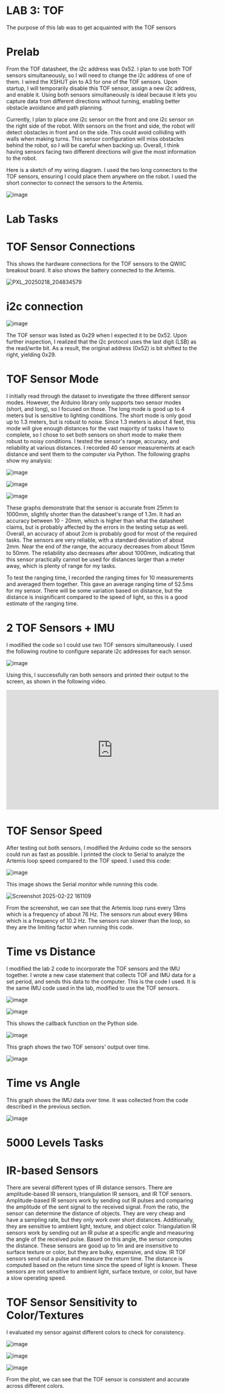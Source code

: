 # LAB 3: TOF

The purpose of this lab was to get acquainted with the TOF sensors

# Prelab

From the TOF datasheet, the i2c address was 0x52. I plan to use both TOF sensors simultaneously, so I will need to change the i2c address of one of them. I wired the XSHUT pin to A3 for one of the TOF sensors. Upon startup, I will temporarily disable this TOF sensor, assign a new i2c address, and enable it. Using both sensors simultaneously is ideal because it lets you capture data from different directions without turning, enabling better obstacle avoidance and path planning. 

Currently, I plan to place one i2c sensor on the front and one i2c sensor on the right side of the robot. With sensors on the front and side, the robot will detect obstacles in front and on the side. This could avoid colliding with walls when making turns. This sensor configuration will miss obstacles behind the robot, so I will be careful when backing up. Overall, I think having sensors facing two different directions will give the most information to the robot. 

Here is a sketch of my wiring diagram. I used the two long connectors to the TOF sensors, ensuring I could place them anywhere on the robot. I used the short connector to connect the sensors to the Artemis. 

![image](https://github.com/user-attachments/assets/24f8e27f-46cc-4d0c-abe6-355124e38a58)

# Lab Tasks 

# TOF Sensor Connections

This shows the hardware connections for the TOF sensors to the QWIIC breakout board. It also shows the battery connected to the Artemis.

![PXL_20250218_204834579](https://github.com/user-attachments/assets/e4b174f3-69d6-40ad-9f4e-cc34e2169ea8)

# i2c connection

![image](https://github.com/user-attachments/assets/750244fc-d572-42f2-9d72-caebfe939504)

The TOF sensor was listed as 0x29 when I expected it to be 0x52. Upon further inspection, I realized that the i2c protocol uses the last digit (LSB) as the read/write bit. As a result, the original address (0x52) is bit shifted to the right, yielding 0x29. 

# TOF Sensor Mode

I initially read through the dataset to investigate the three different sensor modes. However, the Arduino library only supports two sensor modes (short, and long), so I focused on those. The long mode is good up to 4 meters but is sensitive to lighting conditions. The short mode is only good up to 1.3 meters, but is robust to noise. Since 1.3 meters is about 4 feet, this mode will give enough distances for the vast majority of tasks I have to complete, so I chose to set both sensors on short mode to make them robust to noisy conditions. I tested the sensor's range, accuracy, and reliability at various distances. I recorded 40 sensor measurements at each distance and sent them to the computer via Python. The following graphs show my analysis:

![image](https://github.com/user-attachments/assets/8306f012-066d-413b-b9ab-2f5689e1ddc2)

![image](https://github.com/user-attachments/assets/5703794e-2ccd-4337-ad8b-0452dbb3f58a)

![image](https://github.com/user-attachments/assets/f88bb1d1-6de9-41e1-a915-0459d39c09b2)

These graphs demonstrate that the sensor is accurate from 25mm to 1000mm, slightly shorter than the datasheet's range of 1.3m. It had an accuracy between 10 - 20mm, which is higher than what the datasheet claims, but is probably affected by the errors in the testing setup as well. Overall, an accuracy of about 2cm is probably good for most of the required tasks. The sensors are very reliable, with a standard deviation of about 2mm. Near the end of the range, the accuracy decreases from about 15mm to 50mm. The reliability also decreases after about 1000mm, indicating that this sensor practically cannot be used for distances larger than a meter away, which is plenty of range for my tasks.

To test the ranging time, I recorded the ranging times for 10 measurements and averaged them together. This gave an average ranging time of 52.5ms for my sensor. There will be some variation based on distance, but the distance is insignificant compared to the speed of light, so this is a good estimate of the ranging time. 

# 2 TOF Sensors + IMU

I modified the code so I could use two TOF sensors simultaneously. I used the following routine to configure separate i2c addresses for each sensor. 

![image](https://github.com/user-attachments/assets/255965e8-0cda-4f9c-9e56-480610824621)

Using this, I successfully ran both sensors and printed their output to the screen, as shown in the following video. 

<iframe width="560" height="315" src="https://www.youtube.com/embed/U3t2PjzP7MU?" frameborder="0" allow="accelerometer; autoplay; encrypted-media; gyroscope; picture-in-picture" allowfullscreen></iframe>

# TOF Sensor Speed

After testing out both sensors, I modified the Arduino code so the sensors could run as fast as possible. I printed the clock to Serial to analyze the Artemis loop speed compared to the TOF speed. I used this code:

![image](https://github.com/user-attachments/assets/097ee00d-7657-4d43-8f0b-197a0974a345)

This image shows the Serial monitor while running this code. 

![Screenshot 2025-02-22 161109](https://github.com/user-attachments/assets/59627cf9-3229-4788-9b17-59cbf7593c4d)

From the screenshot, we can see that the Artemis loop runs every 13ms which is a frequency of about 76 Hz. The sensors run about every 98ms which is a frequency of 10.2 Hz. The sensors run slower than the loop, so they are the limiting factor when running this code. 

# Time vs Distance

I modified the lab 2 code to incorporate the TOF sensors and the IMU together. I wrote a new case statement that collects TOF and IMU data for a set period, and sends this data to the computer. This is the code I used. It is the same IMU code used in the lab, modified to use the TOF sensors. 

![image](https://github.com/user-attachments/assets/0887f2b8-2d56-477d-bddc-98c056b55c6e)

![image](https://github.com/user-attachments/assets/0f7c8f22-e30e-43ac-bc37-772fdb0a86df)

This shows the callback function on the Python side. 

![image](https://github.com/user-attachments/assets/8a4a27c5-ca48-42f7-b58c-9dad90e3fc71)

This graph shows the two TOF sensors' output over time. 

![image](https://github.com/user-attachments/assets/17a49d87-ab96-4b84-a201-53480bebc22f)


# Time vs Angle

This graph shows the IMU data over time. It was collected from the code described in the previous section. 

![image](https://github.com/user-attachments/assets/07329220-7543-46d6-a306-7447ccda84bf)

# 5000 Levels Tasks

# IR-based Sensors

There are several different types of IR distance sensors. There are amplitude-based IR sensors, triangulation IR sensors, and IR TOF sensors. Amplitude-based IR sensors work by sending out IR pulses and comparing the amplitude of the sent signal to the received signal. From the ratio, the sensor can determine the distance of objects. They are very cheap and have a sampling rate, but they only work over short distances. Additionally, they are sensitive to ambient light, texture, and object color. Triangulation IR sensors work by sending out an IR pulse at a specific angle and measuring the angle of the received pulse. Based on this angle, the sensor computes the distance. These sensors are good up to 1m and are insensitive to surface texture or color, but they are bulky, expensive, and slow. IR TOF sensors send out a pulse and measure the return time. The distance is computed based on the return time since the speed of light is known. These sensors are not sensitive to ambient light, surface texture, or color, but have a slow operating speed. 

# TOF Sensor Sensitivity to Color/Textures

I evaluated my sensor against different colors to check for consistency. 

![image](https://github.com/user-attachments/assets/1e7781a3-6f4b-4fe6-ae39-ed23fa2d5269)

![image](https://github.com/user-attachments/assets/130a00fd-c1dd-4406-8897-1f240aaa4c53)

![image](https://github.com/user-attachments/assets/d504b5bf-e18e-44fa-80d0-db890a8f3aea)

From the plot, we can see that the TOF sensor is consistent and accurate across different colors. 


